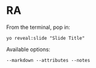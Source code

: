 
# RA

From the terminal, pop in:

  ```yo reveal:slide "Slide Title"```

Available options:

 ```--markdown --attributes --notes```
